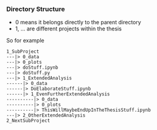 ### Directory Structure

- 0 means it belongs directly to the parent directory
- 1, ... are different projects within the thesis

So for example
```
1_SubProject
---|> 0_data  		
---|> 0_plots
---|> doStuff.ipynb
---|> doStuff.py
---|> 1_ExtendedAnalysis	
------|> 0_data
------|> DoElaborateStuff.ipynb 	
------|> 1_EvenFurtherExtendedAnalysis
----------|> 0_data
----------|> 0_plots
----------|> ThisWillMaybeEndUpInTheThesisStuff.ipynb
---|> 2_OtherExtendedAnalysis
2_NextSubProject
```
